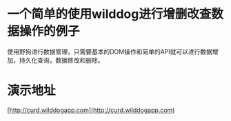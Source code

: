 # 一个简单的使用wilddog进行增删改查数据操作的例子

使用野狗进行数据管理，只需要基本的DOM操作和简单的API就可以进行数据增加，持久化查询，数据修改和删除。

# 演示地址  
[http://curd.wilddogapp.com](http://curd.wilddogapp.com)
